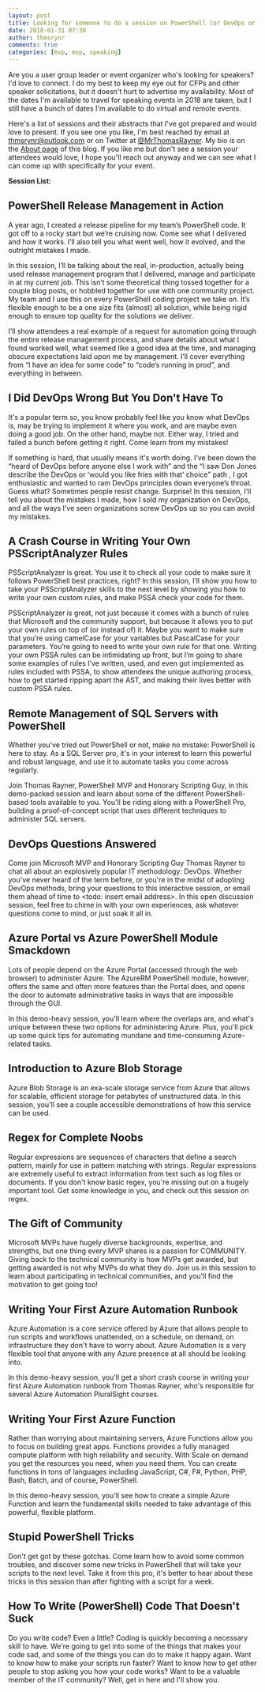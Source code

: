 ```yaml
---
layout: post
title: Looking for someone to do a session on PowerShell (or DevOps or IT strategy or cloud architecture)? I'm your guy.
date: 2018-01-31 07:30
author: thmsrynr
comments: true
categories: [mvp, mvp, speaking]
---
```

Are you a user group leader or event organizer who's looking for speakers? I'd love to connect. I do my best to keep my eye out for CFPs and other speaker solicitations, but it doesn't hurt to advertise my availability. Most of the dates I'm available to travel for speaking events in 2018 are taken, but I still have a bunch of dates I'm available to do virtual and remote events.

Here's a list of sessions and their abstracts that I've got prepared and would love to present. If you see one you like, I'm best reached by email at <a href="mailto:thmsrynr@outlook.com" target="_blank" rel="noopener">thmsrynr@outlook.com</a> or on Twitter at <a href="http://twitter.com/MrThomasRayner" target="_blank" rel="noopener">@MrThomasRayner</a>. My bio is on the <a href="{{ site.url }}/about/" target="_blank" rel="noopener">About page</a> of this blog. If you like me but don't see a session your attendees would love, I hope you'll reach out anyway and we can see what I can come up with specifically for your event.

<!--more-->

<strong>Session List:</strong>
<h2>PowerShell Release Management in Action</h2>
A year ago, I created a release pipeline for my team’s PowerShell code. It got off to a rocky start but we’re cruising now. Come see what I delivered and how it works. I’ll also tell you what went well, how it evolved, and the outright mistakes I made.

In this session, I’ll be talking about the real, in-production, actually being used release management program that I delivered, manage and participate in at my current job. This isn’t some theoretical thing tossed together for a couple blog posts, or hobbled together for use with one community project. My team and I use this on every PowerShell coding project we take on. It’s flexible enough to be a one size fits (almost) all solution, while being rigid enough to ensure top quality for the solutions we deliver.

I’ll show attendees a real example of a request for automation going through the entire release management process, and share details about what I found worked well, what seemed like a good idea at the time, and managing obscure expectations laid upon me by management. I’ll cover everything from “I have an idea for some code” to “code’s running in prod”, and everything in between.
<h2>I Did DevOps Wrong But You Don't Have To</h2>
It's a popular term so, you know probably feel like you know what DevOps is, may be trying to implement it where you work, and are maybe even doing a good job. On the other hand, maybe not. Either way, I tried and failed a bunch before getting it right. Come learn from my mistakes!

If something is hard, that usually means it's worth doing. I’ve been down the “heard of DevOps before anyone else I work with” and the “I saw Don Jones describe the DevOps or ‘would you like fries with that’ choice” path , I got enthusiastic and wanted to ram DevOps principles down everyone’s throat. Guess what? Sometimes people resist change. Surprise! In this session, I’ll tell you about the mistakes I made, how I sold my organization on DevOps, and all the ways I’ve seen organizations screw DevOps up so you can avoid my mistakes.
<h2>A Crash Course in Writing Your Own PSScriptAnalyzer Rules</h2>
PSScriptAnalyzer is great. You use it to check all your code to make sure it follows PowerShell best practices, right? In this session, I’ll show you how to take your PSScriptAnalyzer skills to the next level by showing you how to write your own custom rules, and make PSSA check your code for them.

PSScriptAnalyzer is great, not just because it comes with a bunch of rules that Microsoft and the community support, but because it allows you to put your own rules on top of (or instead of) it. Maybe you want to make sure that you’re using camelCase for your variables but PascalCase for your parameters. You’re going to need to write your own rule for that one. Writing your own PSSA rules can be intimidating up front, but I’m going to share some examples of rules I’ve written, used, and even got implemented as rules included with PSSA, to show attendees the unique authoring process, how to get started ripping apart the AST, and making their lives better with custom PSSA rules.
<h2>Remote Management of SQL Servers with PowerShell</h2>
Whether you've tried out PowerShell or not, make no mistake: PowerShell is here to stay. As a SQL Server pro, it's in your interest to learn this powerful and robust language, and use it to automate tasks you come across regularly.

Join Thomas Rayner, PowerShell MVP and Honorary Scripting Guy, in this demo-packed session and learn about some of the different PowerShell-based tools available to you. You'll be riding along with a PowerShell Pro, building a proof-of-concept script that uses different techniques to administer SQL servers.
<h2>DevOps Questions Answered</h2>
Come join Microsoft MVP and Honorary Scripting Guy Thomas Rayner to chat all about an explosively popular IT methodology: DevOps. Whether you've never heard of the term before, or you're in the midst of adopting DevOps methods, bring your questions to this interactive session, or email them ahead of time to &lt;todo: insert email address&gt;. In this open discussion session, feel free to chime in with your own experiences, ask whatever questions come to mind, or just soak it all in.
<h2>Azure Portal vs Azure PowerShell Module Smackdown</h2>
Lots of people depend on the Azure Portal (accessed through the web browser) to administer Azure. The AzureRM PowerShell module, however, offers the same and often more features than the Portal does, and opens the door to automate administrative tasks in ways that are impossible through the GUI.

In this demo-heavy session, you'll learn where the overlaps are, and what's unique between these two options for administering Azure. Plus, you'll pick up some quick tips for automating mundane and time-consuming Azure-related tasks.
<h2>Introduction to Azure Blob Storage</h2>
Azure Blob Storage is an exa-scale storage service from Azure that allows for scalable, efficient storage for petabytes of unstructured data. In this session, you'll see a couple accessible demonstrations of how this service can be used.
<h2>Regex for Complete Noobs</h2>
Regular expressions are sequences of characters that define a search pattern, mainly for use in pattern matching with strings. Regular expressions are extremely useful to extract information from text such as log files or documents. If you don't know basic regex, you're missing out on a hugely important tool. Get some knowledge in you, and check out this session on regex.
<h2>The Gift of Community</h2>
Microsoft MVPs have hugely diverse backgrounds, expertise, and strengths, but one thing every MVP shares is a passion for COMMUNITY. Giving back to the technical community is how MVPs get awarded, but getting awarded is not why MVPs do what they do. Join us in this session to learn about participating in technical communities, and you'll find the motivation to get going too!
<h2>Writing Your First Azure Automation Runbook</h2>
Azure Automation is a core service offered by Azure that allows people to run scripts and workflows unattended, on a schedule, on demand, on infrastructure they don't have to worry about. Azure Automation is a very flexible tool that anyone with any Azure presence at all should be looking into.

In this demo-heavy session, you'll get a short crash course in writing your first Azure Automation runbook from Thomas Rayner, who's responsible for several Azure Automation PluralSight courses.
<h2>Writing Your First Azure Function</h2>
Rather than worrying about maintaining servers, Azure Functions allow you to focus on building great apps. Functions provides a fully managed compute platform with high reliability and security. With Scale on demand you get the resources you need, when you need them. You can create functions in tons of languages including JavaScript, C#, F#, Python, PHP, Bash, Batch, and of course, PowerShell.

In this demo-heavy session, you'll see how to create a simple Azure Function and learn the fundamental skills needed to take advantage of this powerful, flexible platform.
<h2>Stupid PowerShell Tricks</h2>
Don't get got by these gotchas. Come learn how to avoid some common troubles, and discover some new tricks in PowerShell that will take your scripts to the next level. Take it from this pro, it's better to hear about these tricks in this session than after fighting with a script for a week.
<h2>How To Write (PowerShell) Code That Doesn't Suck</h2>
Do you write code? Even a little? Coding is quickly becoming a necessary skill to have. We're going to get into some of the things that makes your code sad, and some of the things you can do to make it happy again. Want to know how to make your scripts run faster? Want to know how to get other people to stop asking you how your code works? Want to be a valuable member of the IT community? Well, get in here and I'll show you.
